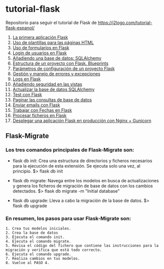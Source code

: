 # tutorial-flask
Repositorio para seguir el tutorial de Flask de https://j2logo.com/tutorial-flask-espanol/


1. [La primera aplicación Flask](https://j2logo.com/leccion-1-la-primera-aplicacion-flask)
2. [Uso de plantillas para las páginas HTML](https://j2logo.com/tutorial-flask-leccion-2-plantillas)
3. [Uso de formularios en Flask](https://j2logo.com/tutorial-flask-leccion-3-formularios-wtforms)
4. [Login de usuarios en Flask](https://j2logo.com/tutorial-flask-leccion-4-login)
5. [Añadiendo una base de datos: SQLAlchemy](https://j2logo.com/tutorial-flask-leccion-5-base-de-datos-con-flask-sqlalchemy)
6. [Estructura de un proyecto con Flask. Blueprints](https://j2logo.com/tutorial-flask-leccion-6-estructura-proyecto-flask-blueprints)
7. [Parámetros de configuración de un proyecto Flask](https://j2logo.com/tutorial-flask-leccion-7-parametros-de-configuracion-proyecto)
8. [Gestión y manejo de errores y excepciones](https://j2logo.com/tutorial-flask-leccion-8-gestion-manejo-errores-excepciones)
9. [Logs en Flask](https://j2logo.com/tutorial-flask-leccion-9-logs-en-flask)
10. [Añadiendo seguridad en las vistas](https://j2logo.com/tutorial-flask-leccion-10-anadiendo-seguridad-vistas-decoradores)
11. [Actualizar la base de datos SQLAlchemy](https://j2logo.com/tutorial-flask-leccion-11-actualizar-base-de-datos-sqlalchemy)
12. [Test con Flask](https://j2logo.com/tutorial-flask-leccion-12-tests-con-flask-unittest)
13. [Paginar las consultas de base de datos](https://j2logo.com/tutorial-flask-leccion-13-paginar-las-consultas-de-base-de-datos)
14. [Enviar emails con Flask](https://j2logo.com/tutorial-flask-leccion-14-enviar-emails-con-flask)
15. [Trabajar con Fechas en Flask](https://j2logo.com/tutorial-flask-leccion-15-trabajar-con-fechas-en-flask)
16. [Procesar ficheros en Flask](https://j2logo.com/tutorial-flask-leccion-16-procesar-ficheros-en-flask)
17. [Desplegar una aplicación Flask en producción con Nginx + Gunicorn](https://j2logo.com/tutorial-flask-leccion-17-desplegar-flask-produccion-nginx-gunicorn)


## Flask-Migrate

### Los tres comandos principales de Flask-Migrate son:

- flask db init: Crea una estructura de directorios y ficheros necesarios para la ejecución de esta extensión. Se ejecuta solo una vez, al principio.
        $> flask db init

- flask db migrate: Navega entre los modelos en busca de actualizaciones y genera los ficheros de migración de base de datos con los cambios detectados.
        $> flask db migrate -m "Initial database"

- flask db upgrade: Lleva a cabo la migración de la base de datos.
        $> flask db upgrade

### En resumen, los pasos para usar Flask-Migrate son:

    1. Crea tus modelos iniciales.
    2. Crea la base de datos
    3. Ejecuta el comando init.
    4. Ejecuta el comando migrate.
    5. Revisa el código del fichero que contiene las instrucciones para la migración y verifica que está todo correcto.
    6. Ejecuta el comando upgrade.
    7. Realiza cambios en tus modelos.
    8. Vuelve al PASO 4.

    